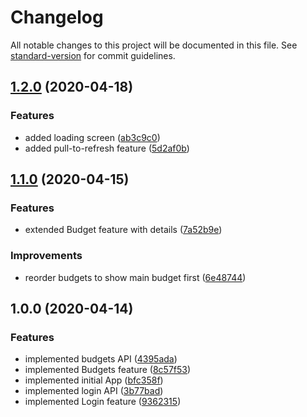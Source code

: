 # Changelog

All notable changes to this project will be documented in this file. See [standard-version](https://github.com/conventional-changelog/standard-version) for commit guidelines.

## [1.2.0](https://github.com/andres-kovalev/toshl-extended-report/compare/1.1.0...1.2.0) (2020-04-18)


### Features

* added loading screen ([ab3c9c0](https://github.com/andres-kovalev/toshl-extended-report/commit/ab3c9c0e34cb1abf248b29feeb150d079754d4cf))
* added pull-to-refresh feature ([5d2af0b](https://github.com/andres-kovalev/toshl-extended-report/commit/5d2af0b82ec1f3eee6ee76df0f64536404c45f47))

## [1.1.0](https://github.com/andres-kovalev/toshl-extended-report/compare/1.0.0...1.1.0) (2020-04-15)


### Features

* extended Budget feature with details ([7a52b9e](https://github.com/andres-kovalev/toshl-extended-report/commit/7a52b9e2819eef5a3bbbc8bdd196eab225d16cc3))


### Improvements

* reorder budgets to show main budget first ([6e48744](https://github.com/andres-kovalev/toshl-extended-report/commit/6e4874432f3c7776bb874fe9608b0a37aca2569b))

## 1.0.0 (2020-04-14)


### Features

* implemented budgets API ([4395ada](https://github.com/andres-kovalev/toshl-extended-report/commit/4395ada65d44e926506d0b364ec21f0a5cc66ada))
* implemented Budgets feature ([8c57f53](https://github.com/andres-kovalev/toshl-extended-report/commit/8c57f5301e258104de663f5369c33fc02a4ba0dc))
* implemented initial App ([bfc358f](https://github.com/andres-kovalev/toshl-extended-report/commit/bfc358f89187bb3085987c28aa557a45fb22bbb3))
* implemented login API ([3b77bad](https://github.com/andres-kovalev/toshl-extended-report/commit/3b77bad71fcbd61d5ae324e563d27e7904f74044))
* implemented Login feature ([9362315](https://github.com/andres-kovalev/toshl-extended-report/commit/93623158bc0030bf5c5e9bc65db3611e3768e5fb))
